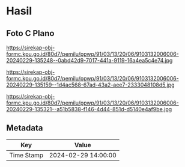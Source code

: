 # Hasil

## Foto C Plano

https://sirekap-obj-formc.kpu.go.id/80d7/pemilu/ppwp/91/03/13/20/06/9103132006006-20240229-135248--0abd42d9-7017-441a-9119-16a4ea5c4e74.jpg

https://sirekap-obj-formc.kpu.go.id/80d7/pemilu/ppwp/91/03/13/20/06/9103132006006-20240229-135159--1d4ac568-67ad-43a2-aee7-2333048108d5.jpg

https://sirekap-obj-formc.kpu.go.id/80d7/pemilu/ppwp/91/03/13/20/06/9103132006006-20240229-135321--a51b5838-f146-4d44-851d-d5140e4af9be.jpg


## Metadata

| Key        | Value               |
| ---------- | ------------------- |
| Time Stamp | 2024-02-29 14:00:00 |



